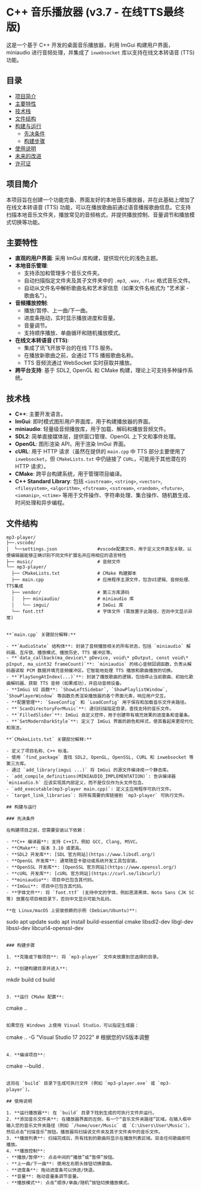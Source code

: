 # C++ 音乐播放器 (v3.7 - 在线TTS最终版)

这是一个基于 C++ 开发的桌面音乐播放器，利用 ImGui 构建用户界面，miniaudio 进行音频处理，并集成了 `ixwebsocket` 库以支持在线文本转语音 (TTS) 功能。

## 目录

- [项目简介](#项目简介)
- [主要特性](#主要特性)
- [技术栈](#技术栈)
- [文件结构](#文件结构)
- [构建与运行](#构建与运行)
  - [先决条件](#先决条件)
  - [构建步骤](#构建步骤)
- [使用说明](#使用说明)
- [未来的改进](#未来的改进)
- [许可证](#许可证)

## 项目简介

本项目旨在创建一个功能完备、界面友好的本地音乐播放器，并在此基础上增加了在线文本转语音 (TTS) 功能，可以在播放歌曲前通过语音播报歌曲信息。它支持扫描本地音乐文件夹，播放常见的音频格式，并提供播放控制、音量调节和播放模式切换等功能。

## 主要特性

- **直观的用户界面**: 采用 ImGui 库构建，提供现代化的浅色主题。
- **本地音乐管理**:
  - 支持添加和管理多个音乐文件夹。
  - 自动扫描指定文件夹及其子文件夹中的 `.mp3`, `.wav`, `.flac` 格式音乐文件。
  - 自动从文件名中解析歌曲名和艺术家信息（如果文件名格式为 "艺术家 - 歌曲名"）。
- **音频播放控制**:
  - 播放/暂停、上一曲/下一曲。
  - 进度条拖动，实时显示播放进度和音量。
  - 音量调节。
  - 支持顺序播放、单曲循环和随机播放模式。
- **在线文本转语音 (TTS)**:
  - 集成了讯飞开放平台的在线 TTS 服务。
  - 在播放新歌曲之前，会通过 TTS 播报歌曲名称。
  - TTS 音频流通过 WebSocket 实时获取并播放。
- **跨平台支持**: 基于 SDL2, OpenGL 和 CMake 构建，理论上可支持多种操作系统。

## 技术栈

- **C++**: 主要开发语言。
- **ImGui**: 即时模式图形用户界面库，用于构建播放器的界面。
- **miniaudio**: 轻量级音频播放库，用于加载、解码和播放音频文件。
- **SDL2**: 简单直接媒体层，提供窗口管理、OpenGL 上下文和事件处理。
- **OpenGL**: 图形渲染 API，用于渲染 ImGui 界面。
- **cURL**: 用于 HTTP 请求（虽然在提供的 `main.cpp` 中 TTS 部分主要使用了 `ixwebsocket`，但 `CMakeLists.txt` 中仍链接了 `CURL`，可能用于其他潜在的 HTTP 请求）。
- **CMake**: 跨平台构建系统，用于管理项目编译。
- **C++ Standard Library**: 包括 `<iostream>`, `<string>`, `<vector>`, `<filesystem>`, `<algorithm>`, `<fstream>`, `<sstream>`, `<random>`, `<future>`, `<iomanip>`, `<ctime>` 等用于文件操作、字符串处理、集合操作、随机数生成、时间处理和异步编程。

## 文件结构

```
mp3-player/
├──.vscode/
│  └──settings.json               #vscode配置文件，用于定义文件类型关联，以便编辑器能够正确识别不同文件扩展名并应用相应的语言特性
├── music/                        # 音频文件 
└── mp3-player/
  ├── CMakeLists.txt              # CMake 构建脚本
  ├── main.cpp                    # 应用程序主源文件，包含UI逻辑、音频处理、TTS集成
  ├── vendor/                     # 第三方库源码
  │   ├── miniaudio/              # miniaudio 库
  │   └── imgui/                  # ImGui 库
  └── font.ttf                    # 字体文件 (需放置于此路径，否则中文显示异常)


**`main.cpp` 关键部分解释:**

- **`AudioState` 结构体**: 封装了音频播放相关的所有状态，包括 `miniaudio` 解码器、互斥锁、播放模式、播放历史、TTS 缓冲区等。
- **`data_callback(ma_device\* pDevice, void\* pOutput, const void\* pInput, ma_uint32 frameCount)`**: `miniaudio` 的核心音频回调函数，负责从解码器读取 PCM 数据并填充音频缓冲区。它智能地处理 TTS 播放和歌曲播放的切换。
- **`PlaySongAtIndex(...)`**: 封装了播放歌曲的逻辑，包括停止当前歌曲、初始化歌曲解码器、获取 TTS 音频（如果成功），并启动音频设备。
- **ImGui UI 函数**: `ShowLeftSidebar`, `ShowPlaylistWindow`, `ShowPlayerWindow` 等函数负责渲染播放器的各个界面元素，响应用户交互。
- **配置管理**: `SaveConfig` 和 `LoadConfig` 用于保存和加载音乐文件夹路径。
- **`ScanDirectoryForMusic`**: 递归扫描指定目录，查找支持的音乐文件。
- **`FilledSlider`**: ImGui 自定义控件，用于创建带有填充效果的进度条和音量条。
- **`SetModernDarkStyle`**: 定义了 ImGui 界面的颜色和样式，使其看起来更现代化和简洁。

**`CMakeLists.txt` 关键部分解释:**

- 定义了项目名称、C++ 标准。
- 使用 `find_package` 查找 SDL2, OpenGL, OpenSSL, CURL 和 ixwebsocket 等第三方库。
- 通过 `add_library(imgui ...)` 将 ImGui 的源文件编译成一个静态库。
- `add_compile_definitions(MINIAUDIO_IMPLEMENTATION)`: 告诉编译器 `miniaudio.h` 应该实现其内部定义，而不是仅仅作为头文件包含。
- `add_executable(mp3-player main.cpp)`: 定义主应用程序可执行文件。
- `target_link_libraries`: 将所有需要的库链接到 `mp3-player` 可执行文件。

## 构建与运行

### 先决条件

在构建项目之前，您需要安装以下依赖：

- **C++ 编译器**: 支持 C++17，例如 GCC, Clang, MSVC。
- **CMake**: 版本 3.10 或更高。
- **SDL2 开发库**: [SDL 官方网站](https://www.libsdl.org/)
- **OpenGL 开发库**: 通常随显卡驱动或系统开发工具包安装。
- **OpenSSL 开发库**: [OpenSSL 官方网站](https://www.openssl.org/)
- **cURL 开发库**: [cURL 官方网站](https://curl.se/libcurl/)
- **miniaudio**: 项目中已包含其代码。
- **ImGui**: 项目中已包含其代码。
- **字体文件**: 将 `font.ttf` (支持中文的字体，例如思源黑体、Noto Sans CJK SC 等) 放置在项目根目录下，否则中文显示可能为乱码。

**在 Linux/macOS 上安装依赖的示例 (Debian/Ubuntu)**:

```
sudo apt update
sudo apt install build-essential cmake libsdl2-dev libgl-dev libssl-dev libcurl4-openssl-dev
```

### 构建步骤

1. **克隆或下载项目**: 将 `mp3-player` 文件夹放置到您选择的目录。

2. **创建构建目录并进入**:

   ```
   mkdir build
   cd build
   ```

3. **运行 CMake 配置**:

   ```
   cmake ..
   ```

   如果您在 Windows 上使用 Visual Studio，可以指定生成器：

   ```
   cmake .. -G "Visual Studio 17 2022" # 根据您的VS版本调整
   ```

4. **编译项目**:

   ```
   cmake --build .
   ```

   这将在 `build` 目录下生成可执行文件 (例如 `mp3-player.exe` 或 `mp3-player`)。

## 使用说明

1. **运行播放器**: 在 `build` 目录下找到生成的可执行文件并运行。
2. **添加音乐文件夹**: 在播放器界面的左侧，有一个“音乐文件夹路径”区域。在输入框中输入您的音乐文件夹路径（例如 `/home/user/Music` 或 `C:\Users\User\Music`），然后点击“扫描音乐”按钮。播放器将扫描该文件夹及其子文件夹中的音乐文件。
3. **播放列表**: 扫描完成后，所有找到的歌曲将显示在播放列表区域。双击任何歌曲即可播放。
4. **播放控制**:
   - **播放/暂停**: 点击中间的“播放”或“暂停”按钮。
   - **上一曲/下一曲**: 使用左右箭头按钮切换歌曲。
   - **进度条**: 拖动进度条可以快进/快退。
   - **音量**: 拖动音量条调节音量。
   - **播放模式**: 点击“顺序/单曲/随机”按钮切换播放模式。